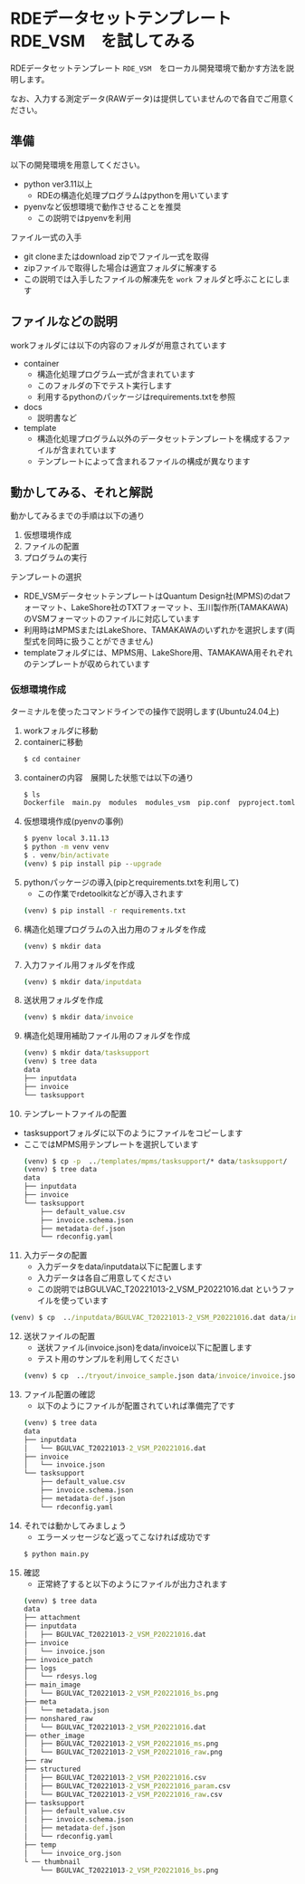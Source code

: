 # RDEデータセットテンプレート　RDE_VSM　を試してみる

RDEデータセットテンプレート `RDE_VSM`　をローカル開発環境で動かす方法を説明します。

なお、入力する測定データ(RAWデータ)は提供していませんので各自でご用意ください。

## 準備
以下の開発環境を用意してください。
- python ver3.11以上
  - RDEの構造化処理プログラムはpythonを用いています 
- pyenvなど仮想環境で動作させることを推奨
  - この説明ではpyenvを利用

ファイル一式の入手
- git cloneまたはdownload zipでファイル一式を取得
- zipファイルで取得した場合は適宜フォルダに解凍する
- この説明では入手したファイルの解凍先を `work` フォルダと呼ぶことにします

## ファイルなどの説明
workフォルダには以下の内容のフォルダが用意されています
- container
  - 構造化処理プログラム一式が含まれています
  - このフォルダの下でテスト実行します
  - 利用するpythonのパッケージはrequirements.txtを参照
- docs
  - 説明書など 
- template
  - 構造化処理プログラム以外のデータセットテンプレートを構成するファイルが含まれています
  - テンプレートによって含まれるファイルの構成が異なります

## 動かしてみる、それと解説

動かしてみるまでの手順は以下の通り
1. 仮想環境作成
2. ファイルの配置
3. プログラムの実行

テンプレートの選択
- RDE_VSMデータセットテンプレートはQuantum Design社(MPMS)のdatフォーマット、LakeShore社のTXTフォーマット、玉川製作所(TAMAKAWA)のVSMフォーマットのファイルに対応しています
- 利用時はMPMSまたはLakeShore、TAMAKAWAのいずれかを選択します(両型式を同時に扱うことができません)
- templateフォルダには、MPMS用、LakeShore用、TAMAKAWA用それぞれのテンプレートが収められています


### 仮想環境作成
ターミナルを使ったコマンドラインでの操作で説明します(Ubuntu24.04上)
1. workフォルダに移動
2. containerに移動
    ```cmd
    $ cd container
    ```
3. containerの内容　展開した状態では以下の通り
    ```cmd
    $ ls
    Dockerfile  main.py  modules  modules_vsm  pip.conf  pyproject.toml  requirements-test.txt  requirements.txt  tox.ini
    ```
4. 仮想環境作成(pyenvの事例)
    ```cmd
    $ pyenv local 3.11.13
    $ python -m venv venv
    $ . venv/bin/activate
    (venv) $ pip install pip --upgrade
    ```
5. pythonパッケージの導入(pipとrequirements.txtを利用して)
   - この作業でrdetoolkitなどが導入されます
    ```cmd
    (venv) $ pip install -r requirements.txt
    ```
6. 構造化処理プログラムの入出力用のフォルダを作成
    ```cmd
    (venv) $ mkdir data
    ```
7. 入力ファイル用フォルダを作成
    ```cmd
    (venv) $ mkdir data/inputdata
    ```
8. 送状用フォルダを作成
    ```cmd
    (venv) $ mkdir data/invoice
    ```
9.  構造化処理用補助ファイル用のフォルダを作成
    ```cmd
    (venv) $ mkdir data/tasksupport
    (venv) $ tree data
    data
    ├── inputdata
    ├── invoice
    └── tasksupport    
    ```
10. テンプレートファイルの配置
  - tasksupportフォルダに以下のようにファイルをコピーします
  - ここではMPMS用テンプレートを選択しています
    ```cmd
    (venv) $ cp -p  ../templates/mpms/tasksupport/* data/tasksupport/
    (venv) $ tree data
    data
    ├── inputdata
    ├── invoice
    └── tasksupport
        ├── default_value.csv
        ├── invoice.schema.json
        ├── metadata-def.json
        └── rdeconfig.yaml
    ```
11. 入力データの配置
    - 入力データをdata/inputdata以下に配置します
    - 入力データは各自ご用意してください
    - この説明ではBGULVAC_T20221013-2_VSM_P20221016.dat というファイルを使っています
```cmd
(venv) $ cp  ../inputdata/BGULVAC_T20221013-2_VSM_P20221016.dat data/inputdata
```
12. 送状ファイルの配置
    - 送状ファイル(invoice.json)をdata/invoice以下に配置します
    - テスト用のサンプルを利用してください
    ```cmd
    (venv) $ cp  ../tryout/invoice_sample.json data/invoice/invoice.json
    ```
13. ファイル配置の確認
    - 以下のようにファイルが配置されていれば準備完了です
    ```cmd
    (venv) $ tree data
    data
    ├── inputdata
    │   └── BGULVAC_T20221013-2_VSM_P20221016.dat
    ├── invoice
    │   └── invoice.json
    └── tasksupport
        ├── default_value.csv
        ├── invoice.schema.json
        ├── metadata-def.json
        └── rdeconfig.yaml
    ```
14. それでは動かしてみましょう
    - エラーメッセージなど返ってこなければ成功です
    ```cmd
    $ python main.py
    ```
15. 確認
    - 正常終了すると以下のようにファイルが出力されます
    ```cmd
    (venv) $ tree data
    data
    ├── attachment
    ├── inputdata
    │   ├── BGULVAC_T20221013-2_VSM_P20221016.dat
    ├── invoice
    │   └── invoice.json
    ├── invoice_patch
    ├── logs
    │   └── rdesys.log
    ├── main_image
    │   └── BGULVAC_T20221013-2_VSM_P20221016_bs.png
    ├── meta
    │   └── metadata.json
    ├── nonshared_raw
    │   └── BGULVAC_T20221013-2_VSM_P20221016.dat
    ├── other_image
    │   ├── BGULVAC_T20221013-2_VSM_P20221016_ms.png
    │   └── BGULVAC_T20221013-2_VSM_P20221016_raw.png
    ├── raw
    ├── structured
    │   ├── BGULVAC_T20221013-2_VSM_P20221016.csv
    │   ├── BGULVAC_T20221013-2_VSM_P20221016_param.csv
    │   └── BGULVAC_T20221013-2_VSM_P20221016_raw.csv
    ├── tasksupport
    │   ├── default_value.csv
    │   ├── invoice.schema.json
    │   ├── metadata-def.json
    │   └── rdeconfig.yaml
    ├── temp
    │   └── invoice_org.json
    └ ── thumbnail
        └── BGULVAC_T20221013-2_VSM_P20221016_bs.png
    ```
